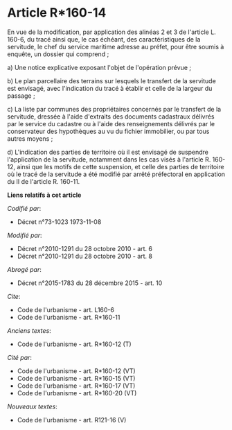 # Article R*160-14

En vue de la modification, par application des alinéas 2 et 3 de l'article L. 160-6, du tracé ainsi que, le cas échéant, des
caractéristiques de la servitude, le chef du service maritime adresse au préfet, pour être soumis à enquête, un dossier qui
comprend ; 

a) Une notice explicative exposant l'objet de l'opération prévue ; 

b) Le plan parcellaire des terrains sur lesquels le transfert de la servitude est envisagé, avec l'indication du tracé à
établir et celle de la largeur du passage ; 

c) La liste par communes des propriétaires concernés par le transfert de la servitude, dressée à l'aide d'extraits des
documents cadastraux délivrés par le service du cadastre ou à l'aide des renseignements délivrés par le conservateur des
hypothèques au vu du fichier immobilier, ou par tous autres moyens ; 

d) L'indication des parties de territoire où il est envisagé de suspendre l'application de la servitude, notamment dans les
cas visés à l'article R. 160-12, ainsi que les motifs de cette suspension, et celle des parties de territoire où le tracé de
la servitude a été modifié par arrêté préfectoral en application du II de l'article R. 160-11.

**Liens relatifs à cet article**

_Codifié par_:

  - Décret n°73-1023 1973-11-08

_Modifié par_:

  - Décret n°2010-1291 du 28 octobre 2010 - art. 6
  - Décret n°2010-1291 du 28 octobre 2010 - art. 8

_Abrogé par_:

  - Décret n°2015-1783 du 28 décembre 2015 - art. 10

_Cite_:

  - Code de l'urbanisme - art. L160-6
  - Code de l'urbanisme - art. R*160-11

_Anciens textes_:

  - Code de l'urbanisme - art. R*160-12 (T)

_Cité par_:

  - Code de l'urbanisme - art. R*160-12 (VT)
  - Code de l'urbanisme - art. R*160-15 (VT)
  - Code de l'urbanisme - art. R*160-17 (VT)
  - Code de l'urbanisme - art. R*160-20 (VT)

_Nouveaux textes_:

  - Code de l'urbanisme - art. R121-16 (V)
